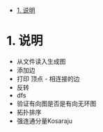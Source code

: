 
<!-- TOC -->

- [1. 说明](#1-说明)

<!-- /TOC -->


<a id="markdown-1-说明" name="1-说明"></a>
# 1. 说明

* 从文件读入生成图
* 添加边
* 打印 顶点 - 相连接的边
* 反转
* dfs
* 验证有向图是否是有向无环图
* 拓扑排序
* 强连通分量Kosaraju
